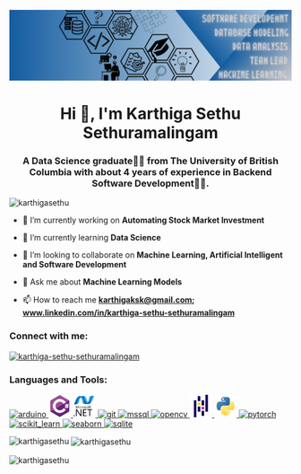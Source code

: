 ![MasterHead](https://github.com/KarthigaSethu/img/blob/main/8.png)
<h1 align="center">Hi 👋, I'm Karthiga Sethu Sethuramalingam</h1>
<h3 align="center">A Data Science graduate👩‍🎓 from The University of British Columbia with about 4 years of experience in Backend Software Development👩‍💻.</h3>

<p align="left"> <img src="https://komarev.com/ghpvc/?username=karthigasethu&label=Profile%20views&color=0e75b6&style=flat" alt="karthigasethu" /> </p>

<!--<p align="left"> <a href="https://github.com/ryo-ma/github-profile-trophy"><img src="https://github-profile-trophy.vercel.app/?username=karthigasethu" alt="karthigasethu" /></a> </p>-->

- 🔭 I’m currently working on **Automating Stock Market Investment**

- 🌱 I’m currently learning **Data Science**

- 👯 I’m looking to collaborate on **Machine Learning, Artificial Intelligent and Software Development**

- 💬 Ask me about **Machine Learning Models**

- 📫 How to reach me **karthigaksk@gmail.com; www.linkedin.com/in/karthiga-sethu-sethuramalingam**

<h3 align="left">Connect with me:</h3>
<p align="left">
<a href="https://linkedin.com/in/karthiga-sethu-sethuramalingam" target="blank"><img align="center" src="https://raw.githubusercontent.com/rahuldkjain/github-profile-readme-generator/master/src/images/icons/Social/linked-in-alt.svg" alt="karthiga-sethu-sethuramalingam" height="30" width="40" /></a>
</p>

<h3 align="left">Languages and Tools:</h3>
<p align="left"> <a href="https://www.arduino.cc/" target="_blank" rel="noreferrer"> <img src="https://cdn.worldvectorlogo.com/logos/arduino-1.svg" alt="arduino" width="40" height="40"/> </a> <a href="https://www.w3schools.com/cs/" target="_blank" rel="noreferrer"> <img src="https://raw.githubusercontent.com/devicons/devicon/master/icons/csharp/csharp-original.svg" alt="csharp" width="40" height="40"/> </a> <a href="https://dotnet.microsoft.com/" target="_blank" rel="noreferrer"> <img src="https://raw.githubusercontent.com/devicons/devicon/master/icons/dot-net/dot-net-original-wordmark.svg" alt="dotnet" width="40" height="40"/> </a> <a href="https://git-scm.com/" target="_blank" rel="noreferrer"> <img src="https://www.vectorlogo.zone/logos/git-scm/git-scm-icon.svg" alt="git" width="40" height="40"/> </a> <a href="https://www.microsoft.com/en-us/sql-server" target="_blank" rel="noreferrer"> <img src="https://www.svgrepo.com/show/303229/microsoft-sql-server-logo.svg" alt="mssql" width="40" height="40"/> </a> <a href="https://opencv.org/" target="_blank" rel="noreferrer"> <img src="https://www.vectorlogo.zone/logos/opencv/opencv-icon.svg" alt="opencv" width="40" height="40"/> </a> <a href="https://pandas.pydata.org/" target="_blank" rel="noreferrer"> <img src="https://raw.githubusercontent.com/devicons/devicon/2ae2a900d2f041da66e950e4d48052658d850630/icons/pandas/pandas-original.svg" alt="pandas" width="40" height="40"/> </a> <a href="https://www.python.org" target="_blank" rel="noreferrer"> <img src="https://raw.githubusercontent.com/devicons/devicon/master/icons/python/python-original.svg" alt="python" width="40" height="40"/> </a> <a href="https://pytorch.org/" target="_blank" rel="noreferrer"> <img src="https://www.vectorlogo.zone/logos/pytorch/pytorch-icon.svg" alt="pytorch" width="40" height="40"/> </a> <a href="https://scikit-learn.org/" target="_blank" rel="noreferrer"> <img src="https://upload.wikimedia.org/wikipedia/commons/0/05/Scikit_learn_logo_small.svg" alt="scikit_learn" width="40" height="40"/> </a> <a href="https://seaborn.pydata.org/" target="_blank" rel="noreferrer"> <img src="https://seaborn.pydata.org/_images/logo-mark-lightbg.svg" alt="seaborn" width="40" height="40"/> </a> <a href="https://www.sqlite.org/" target="_blank" rel="noreferrer"> <img src="https://www.vectorlogo.zone/logos/sqlite/sqlite-icon.svg" alt="sqlite" width="40" height="40"/> </a> </p>

<p><img align="left" src="https://github-readme-stats.vercel.app/api/top-langs?username=karthigasethu&show_icons=true&locale=en&layout=compact" alt="karthigasethu" /></p>

<p>&nbsp;<img align="center" src="https://github-readme-stats.vercel.app/api?username=karthigasethu&show_icons=true&locale=en" alt="karthigasethu" /></p>

<p><img align="center" src="https://github-readme-streak-stats.herokuapp.com/?user=karthigasethu&" alt="karthigasethu" /></p>
